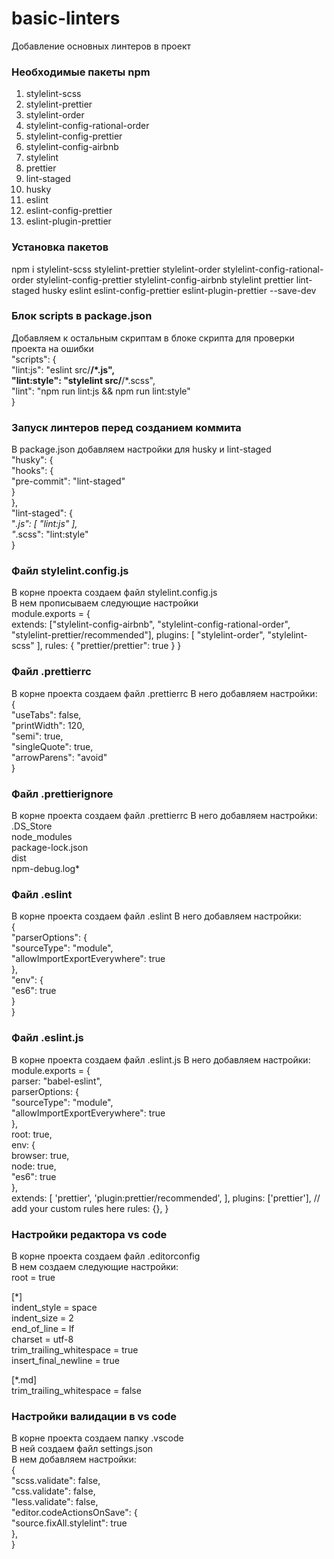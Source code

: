 # basic-linters
Добавление основных линтеров в проект

### Необходимые пакеты npm
1. stylelint-scss
2. stylelint-prettier
3. stylelint-order
4. stylelint-config-rational-order
5. stylelint-config-prettier
6. stylelint-config-airbnb
7. stylelint
8. prettier
9. lint-staged
10. husky
11. eslint
12. eslint-config-prettier
13. eslint-plugin-prettier
### Установка пакетов
npm i stylelint-scss stylelint-prettier stylelint-order stylelint-config-rational-order stylelint-config-prettier stylelint-config-airbnb stylelint prettier lint-staged husky eslint eslint-config-prettier eslint-plugin-prettier --save-dev

### Блок scripts в package.json
Добавляем к остальным скриптам в блоке скрипта для проверки проекта на ошибки  
"scripts": {  
  "lint:js": "eslint src/**/*.js",  
  "lint:style": "stylelint src/**/*.scss",  
  "lint": "npm run lint:js && npm run lint:style"  
}
### Запуск линтеров перед созданием коммита
В package.json добавляем настройки для husky и lint-staged  
"husky": {  
    "hooks": {  
      "pre-commit": "lint-staged"  
    }  
  },  
  "lint-staged": {  
    "*.js": [
      "lint:js"
    ],  
    "*.scss": "lint:style"  
  }
### Файл stylelint.config.js
В корне проекта создаем файл stylelint.config.js  
В нем прописываем следующие настройки  
module.exports = {  
    extends: ["stylelint-config-airbnb",
    "stylelint-config-rational-order",
    "stylelint-prettier/recommended"],
    plugins: [
      "stylelint-order", "stylelint-scss"
    ],
    rules: {
      "prettier/prettier": true
    }
  }
### Файл .prettierrc
В корне проекта создаем файл .prettierrc
В него добавляем настройки:  
{  
  "useTabs": false,  
  "printWidth": 120,  
  "semi": true,  
  "singleQuote": true,  
  "arrowParens": "avoid"  
}
### Файл .prettierignore
В корне проекта создаем файл .prettierrc
В него добавляем настройки:  
.DS_Store  
node_modules  
package-lock.json  
dist  
npm-debug.log*  
### Файл .eslint
В корне проекта создаем файл .eslint
В него добавляем настройки:    
{  
    "parserOptions": {  
      "sourceType": "module",  
      "allowImportExportEverywhere": true  
    },  
      "env": {  
          "es6": true  
      }  
  }  
### Файл .eslint.js
В корне проекта создаем файл .eslint.js
В него добавляем настройки:    
module.exports = {  
    parser: "babel-eslint",  
    parserOptions: {  
      "sourceType": "module",  
      "allowImportExportEverywhere": true  
    },  
    root: true,  
    env: {  
      browser: true,  
      node: true,  
      "es6": true  
    },  
    extends: [
      'prettier',
      'plugin:prettier/recommended',
    ],
    plugins: ['prettier'],
    // add your custom rules here
    rules: {},
  }
### Настройки редактора vs code
В корне проекта создаем файл .editorconfig  
В нем создаем следующие настройки:  
root = true  

[*]  
indent_style = space  
indent_size = 2  
end_of_line = lf  
charset = utf-8  
trim_trailing_whitespace = true  
insert_final_newline = true  

[*.md]  
trim_trailing_whitespace = false  
### Настройки валидации в vs code  
В корне проекта создаем папку .vscode  
В ней создаем файл settings.json  
В нем добавляем настройки:  
{  
    "scss.validate": false,  
    "css.validate": false,  
    "less.validate": false,  
     "editor.codeActionsOnSave": {  
       "source.fixAll.stylelint": true  
     },  
   }  
